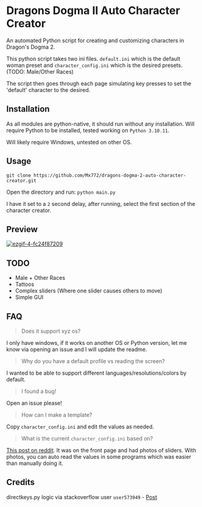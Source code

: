 # Dragons Dogma II Auto Character Creator
An automated Python script for creating and customizing characters in Dragon's Dogma 2. 

This python script takes two ini files. 
`default.ini` which is the default woman preset and `character_config.ini` which is the desired presets. 
(TODO: Male/Other Races) 

The script then goes through each page simulating key presses to set the 'default' character to the desired. 

## Installation
As all modules are python-native, it should run without any installation. 
Will require Python to be installed, tested working on `Python 3.10.11`.

Will likely require Windows, untested on other OS.

## Usage

`git clone https://github.com/Mx772/dragons-dogma-2-auto-character-creator.git`

Open the directory and run:
`python main.py`

I have it set to a `2` second delay, after running, select the first section of the character creator.


## Preview

[![ezgif-4-fc24f87209](https://github.com/Mx772/dragons-dogma-2-auto-character-creator/assets/9059161/107ed2f7-d2f5-40ed-b905-14eb8a779c3a)](https://i.imgur.com/UJTYH12.mp4)

## TODO

- Male + Other Races
- Tattoos
- Complex sliders (Where one slider causes others to move)
- Simple GUI

## FAQ

> Does it support xyz os?

I only have windows, if it works on another OS or Python version, let me know via opening an issue and I will update the readme.

> Why do you have a default profile vs reading the screen?

I wanted to be able to support different languages/resolutions/colors by default.

> I found a bug!

Open an issue please!

> How can I make a template?

Copy `character_config.ini` and edit the values as needed. 

> What is the current `character_config.ini` based on?

[This post on reddit](https://www.reddit.com/r/fashiondogma/comments/1bgyw62/asian_girl/). It was on the front page and had photos of sliders. With photos, you can auto read the values in some programs which was easier than manually doing it. 

## Credits
directkeys.py logic via stackoverflow user `user573949` - [Post](http://stackoverflow.com/questions/14489013/simulate-python-keypresses-for-controlling-a-game)
